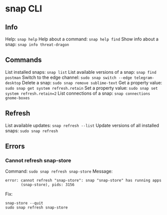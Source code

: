 # snap CLI

## Info
Help: `snap help`
Help about a command: `snap help find`
Show info about a snap: `snap info threat-dragon`

## Commands
List installed snaps: `snap list`
List available versions of a snap: `snap find postman`
Switch to the edge channel: `sudo snap switch --edge telegram-desktop`
Delete a snap: `sudo snap remove sublime-text`
Get a property value: `sudo snap get system refresh.retain`
Set a property value: `sudo snap set system refresh.retain=2`
List connections of a snap: `snap connections gnome-boxes`

## Refresh
List available updates: `snap refresh --list`
Update versions of all installed snaps: `sudo snap refresh`

## Errors
### Cannot refresh snap-store
Command: `sudo snap refresh snap-store`
Message:
```
error: cannot refresh "snap-store": snap "snap-store" has running apps
       (snap-store), pids: 3156
```
Fix:
```
snap-store --quit
sudo snap refresh snap-store
```